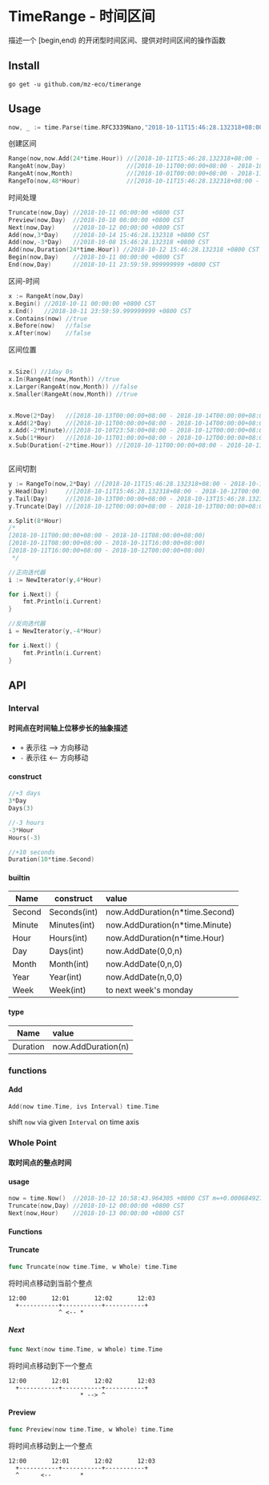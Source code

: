 # TimeRange - 时间区间
描述一个 [begin,end) 的开闭型时间区间、提供对时间区间的操作函数

## Install
```shell
go get -u github.com/mz-eco/timerange
```
## Usage
```go
now, _ := time.Parse(time.RFC3339Nano,"2018-10-11T15:46:28.132318+08:00")
```

创建区间
```go
Range(now,now.Add(24*time.Hour)) //[2018-10-11T15:46:28.132318+08:00 - 2018-10-12T15:46:28.132318+08:00)
RangeAt(now,Day)                 //[2018-10-11T00:00:00+08:00 - 2018-10-12T00:00:00+08:00)
RangeAt(now,Month)				 //[2018-10-01T00:00:00+08:00 - 2018-11-01T00:00:00+08:00)
RangeTo(now,48*Hour)             //[2018-10-11T15:46:28.132318+08:00 - 2018-10-13T15:46:28.132318+08:00)
```
时间处理
```go
Truncate(now,Day) //2018-10-11 00:00:00 +0800 CST
Preview(now,Day)  //2018-10-10 00:00:00 +0800 CST
Next(now,Day)     //2018-10-12 00:00:00 +0800 CST
Add(now,3*Day)    //2018-10-14 15:46:28.132318 +0800 CST
Add(now,-3*Day)   //2018-10-08 15:46:28.132318 +0800 CST
Add(now,Duration(24*time.Hour)) //2018-10-12 15:46:28.132318 +0800 CST
Begin(now,Day)    //2018-10-11 00:00:00 +0800 CST
End(now,Day)      //2018-10-11 23:59:59.999999999 +0800 CST
```

区间-时间
```go
x := RangeAt(now,Day)
x.Begin() //2018-10-11 00:00:00 +0800 CST
x.End()   //2018-10-11 23:59:59.999999999 +0800 CST
x.Contains(now) //true
x.Before(now)   //false
x.After(now)    //false
```
区间位置
```go

x.Size() //1day 0s
x.In(RangeAt(now,Month)) //true
x.Larger(RangeAt(now,Month)) //false
x.Smaller(RangeAt(now,Month)) //true


x.Move(2*Day)   //[2018-10-13T00:00:00+08:00 - 2018-10-14T00:00:00+08:00)
x.Add(2*Day)    //[2018-10-11T00:00:00+08:00 - 2018-10-14T00:00:00+08:00)
x.Add(-2*Minute)//[2018-10-10T23:58:00+08:00 - 2018-10-12T00:00:00+08:00)
x.Sub(1*Hour)   //[2018-10-11T01:00:00+08:00 - 2018-10-12T00:00:00+08:00)
x.Sub(Duration(-2*time.Hour)) //[2018-10-11T00:00:00+08:00 - 2018-10-11T22:00:00+08:00)



```
区间切割
```go
y := RangeTo(now,2*Day) //[2018-10-11T15:46:28.132318+08:00 - 2018-10-13T15:46:28.132318+08:00)
y.Head(Day)     //[2018-10-11T15:46:28.132318+08:00 - 2018-10-12T00:00:00+08:00)
y.Tail(Day)     //[2018-10-13T00:00:00+08:00 - 2018-10-13T15:46:28.132318+08:00)
y.Truncate(Day) //[2018-10-12T00:00:00+08:00 - 2018-10-13T00:00:00+08:00)

x.Split(8*Hour)
/*
[2018-10-11T00:00:00+08:00 - 2018-10-11T08:00:00+08:00)
[2018-10-11T08:00:00+08:00 - 2018-10-11T16:00:00+08:00)
[2018-10-11T16:00:00+08:00 - 2018-10-12T00:00:00+08:00)
 */

//正向迭代器
i := NewIterator(y,4*Hour)

for i.Next() {
    fmt.Println(i.Current)
}

//反向迭代器
i = NewIterator(y,-4*Hour)

for i.Next() {
    fmt.Println(i.Current)
}
```

## API
### Interval
#### 时间点在时间轴上位移步长的抽象描述

- ```+``` 表示往 --> 方向移动
- ```-``` 表示往 <-- 方向移动

#### construct
```go
//+3 days
3*Day
Days(3)

//-3 hours
-3*Hour
Hours(-3)

//+10 seconds
Duration(10*time.Second)
```

#### builtin

| Name     |construct|value        |
|----------|-----    |:-------------|
| Second   |Seconds(int)|now.AddDuration(n*time.Second) |
| Minute   |Minutes(int)| now.AddDuration(n*time.Minute) |
| Hour     |Hours(int)| now.AddDuration(n*time.Hour)  |
| Day      |Days(int)| now.AddDate(0,0,n)  |
| Month    |Month(int)| now.AddDate(0,n,0)  |
| Year     |Year(int) |now.AddDate(n,0,0)  |
| Week     |Week(int)| to next week's monday|

#### type
| Name     |value       |
|----------|:-------------|
| Duration   | now.AddDuration(n) |

### functions
#### Add
```go
Add(now time.Time, ivs Interval) time.Time
```
shift ```now``` via given ```Interval``` on time axis


### Whole Point
#### 取时间点的整点时间
#### usage
```go
now = time.Now()  //2018-10-12 10:58:43.964305 +0800 CST m=+0.000684927
Truncate(now,Day) //2018-10-12 00:00:00 +0800 CST
Next(now,Hour)    //2018-10-13 00:00:00 +0800 CST
```
#### Functions
#### Truncate
```go
func Truncate(now time.Time, w Whole) time.Time
```
将时间点移动到当前个整点
```
12:00       12:01       12:02       12:03
  +-----------+-----------+-----------+
              ^ <-- *
```
##### Next
```go
func Next(now time.Time, w Whole) time.Time
```
将时间点移动到下一个整点
```
12:00       12:01       12:02       12:03
  +-----------+-----------+-----------+
                    * --> ^
```
#### Preview
```go
func Preview(now time.Time, w Whole) time.Time
```
将时间点移动到上一个整点
```
12:00       12:01       12:02       12:03
  +-----------+-----------+-----------+
  ^      <--        *
```

